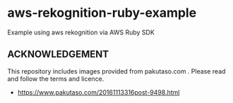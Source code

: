 # aws-rekognition-ruby-example
Example using aws rekognition via AWS Ruby SDK

## ACKNOWLEDGEMENT
This repository includes images provided from pakutaso.com . Please read and follow the terms and licence.

- https://www.pakutaso.com/20161113316post-9498.html
